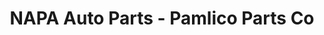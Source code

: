 ---
title: "NAPA Auto Parts - Pamlico Parts Co"
url: /alliance/napa-auto-parts-pamlico-parts-co/
shop: Autoteile
---